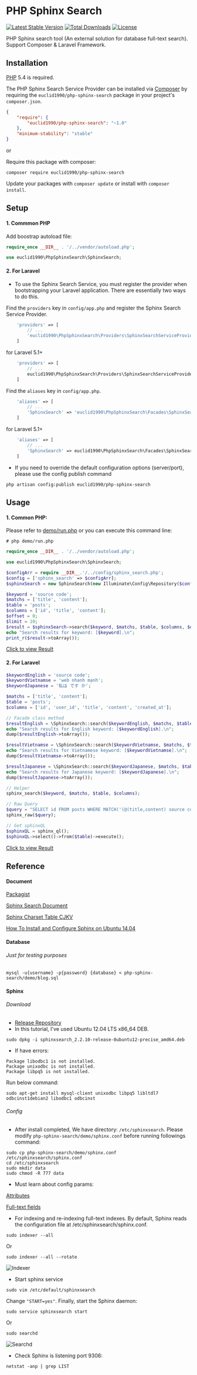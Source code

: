 #  PHP Sphinx Search
[![Latest Stable Version](https://poser.pugx.org/euclid1990/php-sphinx-search/version)](https://packagist.org/packages/euclid1990/php-sphinx-search)
[![Total Downloads](https://poser.pugx.org/euclid1990/php-sphinx-search/downloads)](https://packagist.org/packages/euclid1990/php-sphinx-search)
[![License](https://poser.pugx.org/euclid1990/php-sphinx-search/license)](https://packagist.org/packages/euclid1990/php-sphinx-search)

PHP Sphinx search tool (An external solution for database full-text search). Support Composer & Laravel Framework.

## Installation

[PHP](https://php.net) 5.4 is required.

The PHP Sphinx Search Service Provider can be installed via [Composer](http://getcomposer.org) by requiring the
`euclid1990/php-sphinx-search` package in your
project's `composer.json`.

```json
{
    "require": {
        "euclid1990/php-sphinx-search": "~1.0"
    },
    "minimum-stability": "stable"
}
```

or

Require this package with composer:
```
composer require euclid1990/php-sphinx-search
```

Update your packages with ```composer update``` or install with ```composer install```.

## Setup

#### 1. Commmon PHP

Add boostrap autoload file:
```php
require_once __DIR__ . '/../vendor/autoload.php';

use euclid1990\PhpSphinxSearch\SphinxSearch;
```

#### 2. For Laravel

- To use the Sphinx Search Service, you must register the provider when bootstrapping your Laravel application. There are essentially two ways to do this.

Find the `providers` key in `config/app.php` and register the Sphinx Search Service Provider.

```php
    'providers' => [
        // ...
        'euclid1990\PhpSphinxSearch\Providers\SphinxSearchServiceProvider',
    ]
```
for Laravel 5.1+
```php
    'providers' => [
        // ...
        euclid1990\PhpSphinxSearch\Providers\SphinxSearchServiceProvider::class,
    ]
```

Find the `aliases` key in `config/app.php`.

```php
    'aliases' => [
        // ...
        'SphinxSearch' => 'euclid1990\PhpSphinxSearch\Facades\SphinxSearch',
    ]
```
for Laravel 5.1+
```php
    'aliases' => [
        // ...
        'SphinxSearch' => euclid1990\PhpSphinxSearch\Facades\SphinxSearch::class,
    ]
```

- If you need to override the default configuration options (server/port), please use the config publish command
```
php artisan config:publish euclid1990/php-sphinx-search
```

## Usage

#### 1. Common PHP:

Please refer to [demo/run.php](https://github.com/euclid1990/php-sphinx-search/blob/master/demo/run.php) or you can execute this command line:
```
# php demo/run.php
```

```php
require_once __DIR__ . '/../vendor/autoload.php';

use euclid1990\PhpSphinxSearch\SphinxSearch;

$configArr = require __DIR__.'/../config/sphinx_search.php';
$config = ['sphinx_search' => $configArr];
$sphinxSearch = new SphinxSearch(new Illuminate\Config\Repository($config));

$keyword = 'source code';
$matchs = ['title', 'content'];
$table = 'posts';
$columns = ['id', 'title', 'content'];
$offset = 0;
$limit = 10;
$result = $sphinxSearch->search($keyword, $matchs, $table, $columns, $offset, $limit);
echo "Search results for keyword: [$keyword].\n";
print_r($result->toArray());
```

[Click to view Result](https://raw.githubusercontent.com/euclid1990/php-sphinx-search/master/demo/images/common.png)

#### 2. For Laravel

```php
$keywordEnglish = 'source code';
$keywordVietnamse = 'web nhanh mạnh';
$keywordJapanese = '私は です か';

$matchs = ['title', 'content'];
$table = 'posts';
$columns = ['id', 'user_id', 'title', 'content', 'created_at'];

// Facade class method
$resultEnglish = \SphinxSearch::search($keywordEnglish, $matchs, $table);
echo "Search results for English keyword: [$keywordEnglish].\n";
dump($resultEnglish->toArray());

$resultVietnamse = \SphinxSearch::search($keywordVietnamse, $matchs, $table);
echo "Search results for Vietnamese keyword: [$keywordVietnamse].\n";
dump($resultVietnamse->toArray());

$resultJapanese = \SphinxSearch::search($keywordJapanese, $matchs, $table);
echo "Search results for Japanese keyword: [$keywordJapanese].\n";
dump($resultJapanese->toArray());

// Helper
sphinx_search($keyword, $matchs, $table, $columns);

// Raw Query
$query = "SELECT id FROM posts WHERE MATCH('(@(title,content) source code)') LIMIT 1, 2";
sphinx_raw($query);

// Get sphinxQL
$sphinxQL = sphinx_ql();
$sphinxQL->select()->from($table)->execute();
```

[Click to view Result](https://raw.githubusercontent.com/euclid1990/php-sphinx-search/master/demo/images/preview.png)

## Reference

#### Document

[Packagist](https://packagist.org/packages/euclid1990/php-sphinx-search)

[Sphinx Search Document](http://sphinxsearch.com/docs/)

[Sphinx Charset Table CJKV](http://sphinxsearch.com/wiki/doku.php?id=charset_tables)

[How To Install and Configure Sphinx on Ubuntu 14.04](https://www.digitalocean.com/community/tutorials/how-to-install-and-configure-sphinx-on-ubuntu-14-04)

#### Database

###### Just for testing purposes
```mysql
mysql -u{username} -p{password} {database} < php-sphinx-search/demo/blog.sql
```

#### Sphinx

###### Download
- [Release Repository](http://sphinxsearch.com/downloads/release/)
- In this tutorial, I've used Ubuntu 12.04 LTS x86_64 DEB.
```
sudo dpkg -i sphinxsearch_2.2.10-release-0ubuntu12-precise_amd64.deb
```
- If have errors:
```
Package libodbc1 is not installed.
Package unixodbc is not installed.
Package libpq5 is not installed.
```
Run below command:
```
sudo apt-get install mysql-client unixodbc libpq5 libltdl7 odbcinst1debian2 libodbc1 odbcinst
```

###### Config
- After install completed, We have directory: `/etc/sphinxsearch`. Please modify `php-sphinx-search/demo/sphinx.conf` before running followings command:
```
sudo cp php-sphinx-search/demo/sphinx.conf /etc/sphinxsearch/sphinx.conf
cd /etc/sphinxsearch
sudo mkdir data
sudo chmod -R 777 data
```
- Must learn about config params:

[Attributes](http://sphinxsearch.com/docs/current.html#attributes)

[Full-text fields](http://sphinxsearch.com/docs/current.html#fields)

- For indexing and re-indexing full-text indexes. By default, Sphinx reads the configuration file at /etc/sphinxsearch/sphinx.conf.
```
sudo indexer --all
```
Or
```
sudo indexer --all --rotate
```
![Indexer](https://raw.githubusercontent.com/euclid1990/php-sphinx-search/master/demo/images/indexer.png)

- Start sphinx service
```
sudo vim /etc/default/sphinxsearch
```
Change `"START=yes"`.
Finally, start the Sphinx daemon:
```
sudo service sphinxsearch start
```
Or
```
sudo searchd
```
![Searchd](https://raw.githubusercontent.com/euclid1990/php-sphinx-search/master/demo/images/searchd.png)

- Check Sphinx is listening port 9306:
```
netstat -anp | grep LIST
```